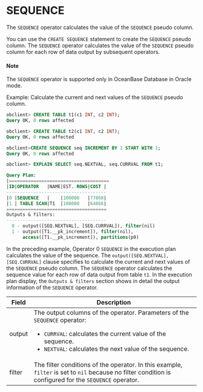 # SEQUENCE

The `SEQUENCE` operator calculates the value of the `SEQUENCE` pseudo column.

You can use the `CREATE SEQUENCE` statement to create the `SEQUENCE` pseudo column. The `SEQUENCE` operator calculates the value of the `SEQUENCE` pseudo column for each row of data output by subsequent operators.

  <main id="notice" type='explain'>
    <h4>Note</h4>
    <p>The <code>SEQUENCE</code> operator is supported only in OceanBase Database in Oracle mode. </p>
  </main>

Example: Calculate the current and next values of the `SEQUENCE` pseudo column.

```sql
obclient> CREATE TABLE t1(c1 INT, c2 INT);
Query OK, 0 rows affected

obclient> CREATE TABLE t2(c1 INT, c2 INT);
Query OK, 0 rows affected

obclient>CREATE SEQUENCE seq INCREMENT BY 1 START WITH 1;
Query OK, 0 rows affected

obclient> EXPLAIN SELECT seq.NEXTVAL, seq.CURRVAL FROM t1;

Query Plan:
|=====================================
|ID|OPERATOR   |NAME|EST. ROWS|COST |
-------------------------------------
|0 |SEQUENCE   |    |100000   |77868|
|1 | TABLE SCAN|T1  |100000   |64066|
=====================================
Outputs & filters:
-------------------------------------
  0 - output([SEQ.NEXTVAL], [SEQ.CURRVAL]), filter(nil)
  1 - output([T1.__pk_increment]), filter(nil),
      access([T1.__pk_increment]), partitions(p0)
```

In the preceding example, Operator 0 `SEQUENCE` in the execution plan calculates the value of the sequence. The `output([SEQ.NEXTVAL],[SEQ.CURRVAL]` clause specifies to calculate the current and next values of the `SEQUENCE` pseudo column. The `SEQUENCE` operator calculates the sequence value for each row of data output from table `t1`. In the execution plan display, the `Outputs & filters` section shows in detail the output information of the `SEQUENCE` operator.

| **Field** | **Description** |
|----------|---------------------|
| output | The output columns of the operator. Parameters of the `SEQUENCE` operator: <ul><li> `CURRVAL`: calculates the current value of the sequence. </li>   <li> `NEXTVAL`: calculates the next value of the sequence. </li></ul> |
| filter | The filter conditions of the operator. In this example, `filter` is set to `nil` because no filter condition is configured for the `SEQUENCE` operator.  |
